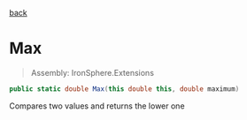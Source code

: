 ﻿

[back](/IronSphere.Extensions/types/DoubleExtension)

# Max

> Assembly: IronSphere.Extensions

```csharp
public static double Max(this double this, double maximum)
```

Compares two values and returns the lower one

 